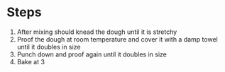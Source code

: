 # Steps
1. After mixing should knead the dough until it is stretchy
2. Proof the dough at room temperature and cover it with a damp towel until it doubles in size
3. Punch down and proof again until it doubles in size
4. Bake at 3
